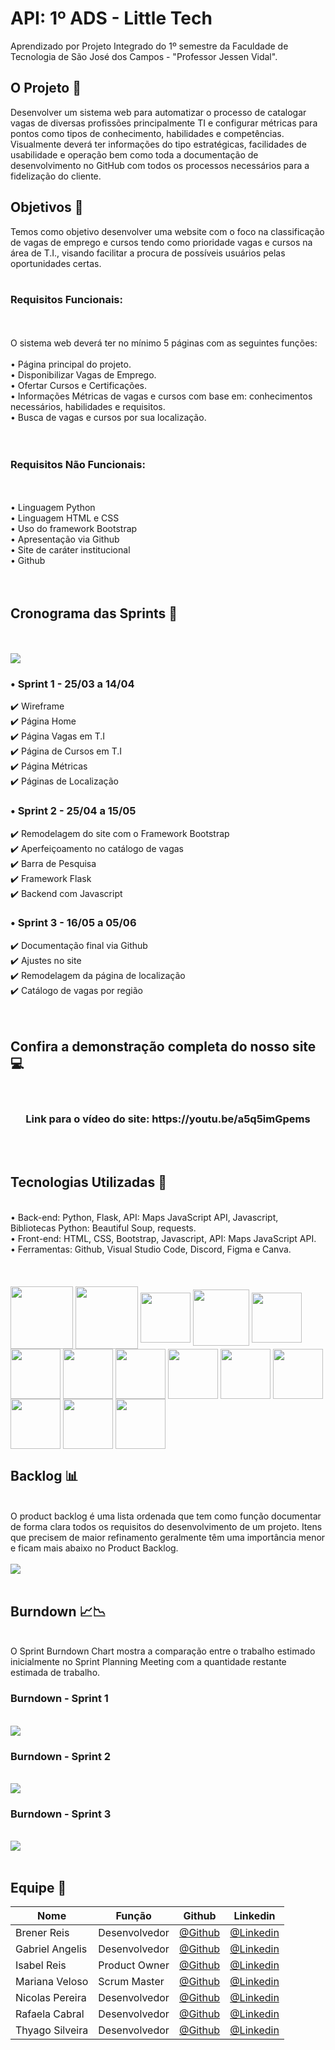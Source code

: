 # API: 1º ADS - Little Tech

Aprendizado por Projeto Integrado do 1º semestre da Faculdade de Tecnologia de São José dos Campos - "Professor Jessen Vidal".


<h2> O Projeto 💼 </h2>
Desenvolver um sistema web para automatizar o processo de catalogar vagas de diversas profissões principalmente  TI  e  configurar  métricas  para  pontos  como  tipos  de  conhecimento,  habilidades  e competências.  Visualmente  deverá  ter  informações  do  tipo  estratégicas,  facilidades  de usabilidade  e operação bem como toda a documentação de desenvolvimento no GitHub com todos os processos necessários para a fidelização do cliente. 


<h2>Objetivos 📌</h2>
Temos como objetivo desenvolver uma website com o foco na classificação de vagas de emprego e cursos tendo como prioridade vagas e cursos na área de T.I., visando facilitar a procura de possíveis usuários pelas oportunidades certas. 
<br>
<br>
<h3> Requisitos Funcionais: </h3>
<br>
<br>
O sistema web deverá ter no mínimo 5 páginas com as seguintes funções:
<br>
<br>
 • Página principal do projeto. <br>
 • Disponibilizar Vagas de Emprego. <br>
 • Ofertar Cursos e Certificações. <br>
 • Informações Métricas de vagas e cursos com base em: conhecimentos necessários, habilidades e requisitos. <br>
 • Busca de vagas e cursos por sua localização. <br>
<br>
<br>
<h3> Requisitos Não Funcionais: </h3> 
<br>
<br>
 • Linguagem Python<br>
 • Linguagem HTML e CSS<br>
 • Uso do framework Bootstrap<br>
 • Apresentação via Github<br>
 • Site de caráter institucional<br>
 • Github<br>
<br>
<br>
<h2>Cronograma das Sprints 📆</h2>
<br>
<br>
<img align="center" src="Imagens/cronograma.jpg"/>

<h3> • Sprint 1 - 25/03 a 14/04 </h3>

✔️ Wireframe <br>
✔️ Página Home <br>
✔️ Página Vagas em T.I <br>
✔️ Página de Cursos em T.I <br>
✔️ Página Métricas <br>
✔️ Páginas de Localização <br>

<h3> • Sprint 2 - 25/04 a 15/05 </h3>

✔️ Remodelagem do site com o Framework Bootstrap <br>
✔️ Aperfeiçoamento no catálogo de vagas <br>
✔️ Barra de Pesquisa <br>
✔️ Framework Flask <br>
✔️ Backend com Javascript <br>

<h3> • Sprint 3 - 16/05 a 05/06 </h3>

✔️ Documentação final via Github <br>
✔️ Ajustes no site <br>
✔️ Remodelagem da página de localização <br>
✔️ Catálogo de vagas por região <br>
<br>
<br>
<h2>Confira a demonstração completa do nosso site 💻</h2><br>
<h3 align="center"> Link para o vídeo do site: https://youtu.be/a5q5imGpems</h3>
<br>
<br>
<h2>Tecnologias Utilizadas 🔧</h2>
<br>
• Back-end: Python, Flask, API: Maps JavaScript API, Javascript, Bibliotecas Python: Beautiful Soup, requests.<br>
• Front-end: HTML, CSS, Bootstrap, Javascript, API: Maps JavaScript API.<br>
• Ferramentas: Github, Visual Studio Code, Discord, Figma e Canva.<br>
<br>
<br>
<div style="display: inline_blocks"><br>
 <img align="center" src="https://cdn.jsdelivr.net/gh/devicons/devicon/icons/html5/html5-original-wordmark.svg" height= "100" width= "100"/> 
 <img align="center" src="https://cdn.jsdelivr.net/gh/devicons/devicon/icons/css3/css3-original-wordmark.svg" height= "100" width= "100"/>
 <img align="center"src="Imagens/bootstrap.png" height= "80" width= "80"/>    
 <img align="center"src="https://cdn.jsdelivr.net/gh/devicons/devicon/icons/python/python-original.svg" height= "90" width= "90"/>
 <img align="center"src="https://cdn.jsdelivr.net/gh/devicons/devicon/icons/canva/canva-original.svg" height= "80" width= "80"/> 
 <img align="center"src="https://cdn.jsdelivr.net/gh/devicons/devicon/icons/figma/figma-original.svg" height= "80" width= "80"/>                
 <img align="center"src="Imagens/discord.png" height= "80" width= "80"/>    
 <img align="center"src="/Imagens/js.png" height= "80" width= "80"/>
 <img align="center"src="/Imagens/flask.png" height= "80" width= "80"/>
 <img align="center"src="/Imagens/github.png" height= "80" width= "80"/> 
 <img align="center"src="/Imagens/vscode.png" height= "80" width= "80"/>
 <img align="center"src="/Imagens/beautiful.png" height= "80" width= "80"/>
 <img align="center"src="/Imagens/requests.png" height= "80" width= "80"/>
 <img align="center"src="/Imagens/javaAPI.png" height= "80" width= "80"/>
 
<br>
<h2>Backlog 📊</h2><br>
 O product backlog é uma lista ordenada que tem como função documentar de forma clara todos os requisitos do desenvolvimento de um projeto. Itens que precisem de maior refinamento geralmente têm uma importância menor e ficam mais abaixo no Product Backlog.  
<br>
<br>
<img align="center" src="Imagens/backlog.jpg"/>
<br>
<br>
<h2>Burndown 📈📉 </h2> <br>
 O Sprint Burndown Chart mostra a comparação entre o trabalho estimado inicialmente no Sprint Planning Meeting com a quantidade restante estimada de trabalho.
<br>
<h3>Burndown - Sprint 1 </h3> <br>
<img align="center" src="Imagens/burndown.png"/>  
<br>
<h3>Burndown - Sprint 2 </h3> <br>
<img align="center" src="Imagens/burn2.jpg"/>  
<br>
<h3>Burndown - Sprint 3 </h3> <br>
<img align="center" src="Imagens/burn3.jpg"/>
<br>
<br>
<h2>Equipe 👾</h2>
 
 Nome|Função|Github|Linkedin 
-----|------|------|---------
Brener Reis    |Desenvolvedor|[@Github](https://github.com/BrenerReis)|[@Linkedin](https://www.linkedin.com/in/brener-freire-058950230/)
Gabriel Angelis|Desenvolvedor|[@Github](https://github.com/GabrAngelis)|[@Linkedin](https://www.linkedin.com/in/gabriel-luis-de-angelis-b64816237/)
Isabel Reis    |Product Owner|[@Github](https://github.com/IsabelRReis)|[@Linkedin](https://www.linkedin.com/in/isabel-reis-09806920b/)
Mariana Veloso |Scrum Master |[@Github](https://github.com/Marih2210)|[@Linkedin](https://www.linkedin.com/in/mariana-veloso-979436231)
Nicolas Pereira|Desenvolvedor|[@Github](https://github.com/NicolasPereira06)|[@Linkedin](https://www.linkedin.com/in/nicolas-bonif%C3%A1cio-426804237/)
Rafaela Cabral |Desenvolvedor|[@Github](https://github.com/RafaelaCabral)|[@Linkedin](https://www.linkedin.com/in/rafaela-vieira-cabral-733b5922a)
Thyago Silveira|Desenvolvedor|[@Github](https://github.com/Thyaguixx)|[@Linkedin](https://www.linkedin.com/in/thyago-silveira-276984237/)

 
<br>
<br>


